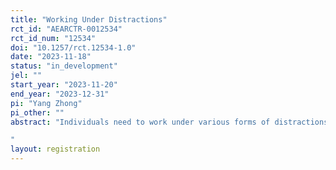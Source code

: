 ```yaml
---
title: "Working Under Distractions"
rct_id: "AEARCTR-0012534"
rct_id_num: "12534"
doi: "10.1257/rct.12534-1.0"
date: "2023-11-18"
status: "in_development"
jel: ""
start_year: "2023-11-20"
end_year: "2023-12-31"
pi: "Yang Zhong"
pi_other: ""
abstract: "Individuals need to work under various forms of distractions in modern educational and professional settings. Some distractions require individuals to multitask, like phone calls and some distractions do not require a response, like workplace noises. We aim to use a lab experiment to measure the effect of different types of distractions on productivity, to study heterogeneity in handling distractions, and to elicit willingness to pay to avoid being distracted.
"
layout: registration
---
```



